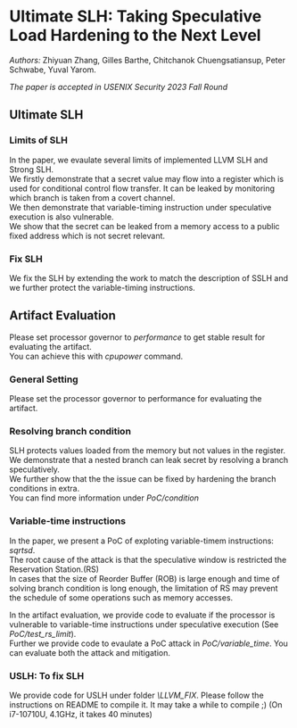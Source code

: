 # Ultimate SLH: Taking Speculative Load Hardening to the Next Level
*Authors:* Zhiyuan Zhang, Gilles Barthe, Chitchanok Chuengsatiansup, Peter Schwabe, Yuval Yarom.


*The paper is accepted in USENIX Security 2023 Fall Round*

## Ultimate SLH

### Limits of SLH
In the paper, we evaulate several limits of implemented LLVM SLH and Strong SLH.  
We firstly demonstrate that a secret value may flow into a register which is used for conditional
 control flow transfer. It can be leaked by monitoring which branch is taken from a covert channel.  
We then demonstrate that variable-timing instruction under speculative execution is also vulnerable.  
We show that the secret can be leaked from a memory access to a public fixed address which is not secret relevant.  

### Fix SLH
We fix the SLH by extending the work to match the description of SSLH and we further protect the 
variable-timing instructions.

## Artifact Evaluation
Please set processor governor to *performance* to get stable result for evaluating the artifact.  
You can achieve this with *cpupower* command.

### General Setting
Please set the processor governor to performance for evaluating the artifact.  

### Resolving branch condition
SLH protects values loaded from the memory but not values in the register.  
We demonstrate that a nested branch can leak secret by resolving a branch speculatively.  
We further show that the the issue can be fixed by hardening the branch conditions in extra.  
You can find more information under *PoC/condition*

### Variable-time instructions
In the paper, we present a PoC of exploting variable-timem instructions: *sqrtsd*.  
The root cause of the attack is that the speculative window is restricted the Reservation Station.(RS)  
In cases that the size of Reorder Buffer (ROB) is large enough and time of solving branch condition is long enough, the limitation of RS may prevent the schedule of some operations such as memory accesses.  

In the artifact evaluation, we provide code to evaluate if the processor is vulnerable to variable-time instructions under speculative execution (See *PoC/test_rs_limit*).  
Further we provide code to evaulate a PoC attack in *PoC/variable_time*. You can evaluate both the attack and mitigation.

### USLH: To fix SLH
We provide code for USLH under folder *\LLVM_FIX*. Please follow the instructions on README to compile it. It may take a while to compile ;) (On i7-10710U, 4.1GHz, it takes 40 minutes)
